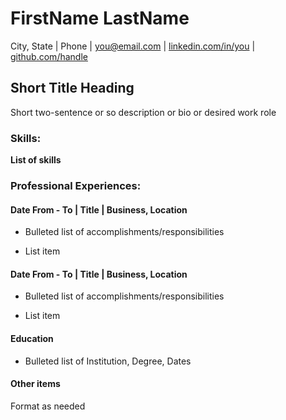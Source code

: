 # FirstName LastName
City, State | Phone | [you@email.com](mailto:you@email.com) | [linkedin.com/in/you](http://linkedin.com/in/you) | [github.com/handle](http://github.com/handle)

## Short Title Heading 
Short two-sentence or so description or bio or desired work role

### **Skills:**
**List of skills**

### **Professional Experiences:**  
#### Date From - To | Title | Business, Location

- Bulleted list of accomplishments/responsibilities

- List item


#### Date From - To | Title | Business, Location

- Bulleted list of accomplishments/responsibilities

- List item


#### **Education**

- Bulleted list of Institution, Degree, Dates

#### **Other items**
Format as needed
